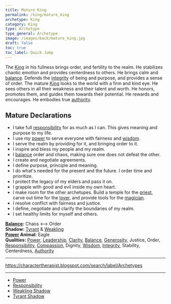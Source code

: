 ```yaml
---
title: Mature King
permalink: /king/mature_king
archetype: King
category: King
type: Archetype
type_general: Archetype
image: /images/back/mature_king.jpg
draft: false
toc: true
toc_label: Quick Jump
---
```

 The [King](/king/mature_king) in his fullness brings order, and fertility to the realm. He stabilizes chaotic emotion and provides centerdness to others. He brings calm and [balance](/king/body/ruler_and_judge/balance). Defends the [integrity](/king/body/ruler_and_judge/integrity) of being and purpose, and provides a sense of order. The mature [King](/king/mature_king) looks to the world with a firm and kind eye. He sees others in all their weakness and their talent and worth. He honors, promotes them, and guides them towards their potential. He rewards and encourages. He embodies true [authority](/king/spirit/leader/authority).   
  
  
## Mature Declarations    
- I take full [responsibility](/king/mature_king/responsibility) for as much as I can. This gives meaning and purpose to my life.   
- I use my [power](/king/mature_king/power) to serve everyone with fairness and [wisdom](/king/mind/visionary/wisdom).   
- I serve the realm by providing for it, and bringing order to it.   
- I inspire and bless my people and my realm.  
- I [balance](/king/body/ruler_and_judge/balance) order and chaos, making sure one does not defeat the other.   
- I create and negotiate agreements.   
- I define purpose, principle and meaning.  
- I do what's needed for the present and the future. I order time and prioritize.  
- I protect the legacy of my elders and pass it on.   
- I grapple with good and evil inside my own heart.  
- I make room for the other archetupes. Build a temple for the [priest](/magician/spirit/priest), carve out time for the [lover](/lover/mature_lover), and provide tools for the [magician](/magician/mature_magician).   
- I resolve conflict with fairness and justice.  
- I define, negotiate and clarify the boundaries of my realm.   
- I set healthy limits for myself and others.   
  
**[Balance](/king/body/ruler_and_judge/balance):** Chaos <--> Order    
**Shadow:** [Tyrant](/king/mature_king/tyrant_shadow) & [Weakling](/king/mature_king/weakling_shadow)    
**[Power](/king/mature_king/power) Animal:** Eagle    
**Qualities:** [Power](/king/mature_king/power), [Leadership](/king/spirit/leader/leadership), [Clarity](/king/mind/visionary/clarity), [Balance](/king/body/ruler_and_judge/balance), [Generosity](/king/heart/peace_maker_and_diplomat/generosity), Justice, Order, [Responsibility](/king/mature_king/responsibility), [Compassion](/king/heart/peace_maker_and_diplomat/compassion), Dignity, [Wisdom](/king/mind/visionary/wisdom), [Integrity](/king/body/ruler_and_judge/integrity), Stability, Centerdness, [Authority](/king/spirit/leader/authority)  
  
---  
  
https://charactertherapist.blogspot.com/search/label/Archetypes  

---
- [Power](/king/mature_king/power)
- [Responsibility](/king/mature_king/responsibility)
- [Weakling Shadow](/king/mature_king/weakling_shadow)
- [Tyrant Shadow](/king/mature_king/tyrant_shadow)
